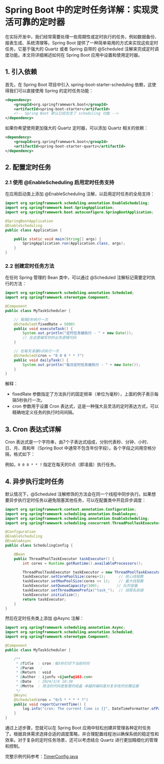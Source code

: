 
# Spring Boot 中的定时任务详解：实现灵活可靠的定时器

在实际开发中，我们经常需要处理一些周期性或定时执行的任务，例如数据备份、报表生成、系统清理等。Spring Boot 提供了一种简单易用的方式来实现这些定时任务，它基于强大的 Quartz 或者 Spring 自带的 @Scheduled 注解来完成定时调度功能。本文将详细阐述如何在 Spring Boot 应用中设置和使用定时器。

## 1. 引入依赖

首先，在 Spring Boot 项目中引入 spring-boot-starter-scheduling 依赖，这使得我们可以直接使用 Spring 的定时任务功能：
```xml
<dependency>
    <groupId>org.springframework.boot</groupId>
    <artifactId>spring-boot-starter</artifactId>
    <!-- Spring Boot 默认已经包含了 scheduling 功能 -->
</dependency>
```
如果你希望使用更加强大的 Quartz 定时器，可以添加 Quartz 相关的依赖：
```xml
<dependency>
    <groupId>org.springframework.boot</groupId>
    <artifactId>spring-boot-starter-quartz</artifactId>
</dependency>
```

## 2. 配置定时任务

### 2.1 使用 @EnableScheduling 启用定时任务支持

在应用启动类上添加 @EnableScheduling 注解，以启用定时任务的全局支持：
```java
import org.springframework.scheduling.annotation.EnableScheduling;
import org.springframework.boot.SpringApplication;
import org.springframework.boot.autoconfigure.SpringBootApplication;

@SpringBootApplication
@EnableScheduling
public class Application {

    public static void main(String[] args) {
        SpringApplication.run(Application.class, args);
    }
}
```

### 2.2 创建定时任务方法

在任何 Spring 管理的 Bean 类中，可以通过 @Scheduled 注解标记需要定时执行的方法：
```java
import org.springframework.scheduling.annotation.Scheduled;
import org.springframework.stereotype.Component;

@Component
public class MyTaskScheduler {

    // 每隔5秒执行一次
    @Scheduled(fixedRate = 5000)
    public void executeTask() {
        System.out.println("定时任务被执行 - " + new Date());
        // 在这里编写你的业务逻辑代码
    }

    // 在每天凌晨0点执行一次
    @Scheduled(cron = "0 0 0 * * ?")
    public void dailyTask() {
        System.out.println("每日定时任务被执行 - " + new Date());
    }
}
```
解释：
+ fixedRate 参数指定了方法执行的固定频率（单位为毫秒），上面的例子表示每隔5秒执行一次。
+ cron 参数用于设置 Cron 表达式，这是一种强大且灵活的定时表达方式，可以精确地定义任务的执行时间间隔。

## 3. Cron 表达式详解

Cron 表达式是一个字符串，由7个子表达式组成，分别代表秒、分钟、小时、日、月、周和年（Spring Boot 中通常不包含年份字段）。各个字段之间用空格分隔，格式如下：

例如，`0 0 0 * * ?` 指定在每天的0点（即凌晨）执行任务。

## 4. 异步执行定时任务

默认情况下，@Scheduled 注解修饰的方法会在同一个线程中同步执行。如果想要异步执行定时任务以避免阻塞其他任务，可以在配置类中开启异步调度：
```java
import org.springframework.context.annotation.Configuration;
import org.springframework.scheduling.annotation.EnableAsync;
import org.springframework.scheduling.annotation.EnableScheduling;
import org.springframework.scheduling.concurrent.ThreadPoolTaskExecutor;

@Configuration
@EnableScheduling
@EnableAsync
public class SchedulingConfig {

    @Bean
    public ThreadPoolTaskExecutor taskExecutor() {
        int cores = Runtime.getRuntime().availableProcessors();

        ThreadPoolTaskExecutor taskExecutor = new ThreadPoolTaskExecutor();
        taskExecutor.setCorePoolSize(cores+1);      // 核心线程数
        taskExecutor.setMaxPoolSize(cores << 1);    // 最大线程数
        taskExecutor.setQueueCapacity(100);        // 队列容量
        taskExecutor.setThreadNamePrefix("task_");  // 线程名前缀
        taskExecutor.initialize();
        return taskExecutor;
    }
}
```
然后在定时任务类上添加 @Async 注解：
```java
import org.springframework.scheduling.annotation.Async;
import org.springframework.scheduling.annotation.Scheduled;
import org.springframework.stereotype.Component;

@Component
public class MyTaskScheduler {

    /**
     * @Title  : cron：每5秒打印下当前时间
     * @Param	:
     * @Return : void
     * @Author : ijunfu <ijunfu@163.com>
     * @Date   : 2024/3/8 10:38
     * @Motto  : 简洁的代码是智慧的结晶 卓越的编码是对复杂性的优雅征服
     */
    @Async
    @Scheduled(cron = "0/5 * * * * ?")
    public void reportCurrentTime() {
        log.info("cron: The current time is {}", DateTimeFormatter.ofPattern("yyyy-MM-dd HH:mm:ss").format(LocalDateTime.now()));
    }
}
```

通过上述步骤，您就可以在 Spring Boot 应用中轻松创建并管理各种定时任务了。根据具体需求选择合适的调度策略，并合理配置线程池以确保系统的稳定性和效率。对于复杂的定时任务场景，还可以考虑结合 Quartz 进行更加精细化的管理和控制。

完整示例代码参考：[TimerConfig.java](./src/main/java/com/ijunfu/timer/config/TimerConfig.java)

